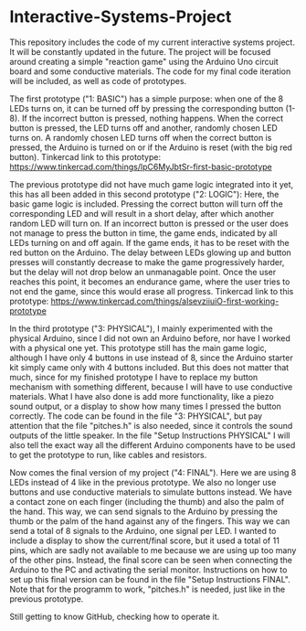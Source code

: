 # Interactive-Systems-Project

This repository includes the code of my current interactive systems project. It will be constantly updated in the future. The project will be focused around creating a simple "reaction game" using the Arduino Uno circuit board and some conductive materials. The code for my final code iteration will be included, as well as code of prototypes.


The first prototype ("1: BASIC") has a simple purpose: when one of the 8 LEDs turns on, it can be turned off by pressing the corresponding button (1-8). If the incorrect button is pressed, nothing happens. When the correct button is pressed, the LED turns off and another, randomly chosen LED turns on. A randomly chosen LED turns off when the correct button is pressed, the Arduino is turned on or if the Arduino is reset (with the big red button).
Tinkercad link to this prototype: https://www.tinkercad.com/things/lpC6MyJbtSr-first-basic-prototype


The previous prototype did not have much game logic integrated into it yet, this has all been added in this second prototype ("2: LOGIC"): Here, the basic game logic is included. Pressing the correct button will turn off the corresponding LED and will result in a short delay, after which another random LED will turn on. If an incorrect button is pressed or the user does not manage to press the button in time, the game ends, indicated by all LEDs turning on and off again. If the game ends, it has to be reset with the red button on the Arduino. The delay between LEDs glowing up and button presses will constantly decrease to make the game progressively harder, but the delay will not drop below an unmanagable point. Once the user reaches this point, it becomes an endurance game, where the user tries to not end the game, since this would erase all progress.
Tinkercad link to this prototype: https://www.tinkercad.com/things/aIsevziiuiO-first-working-prototype


In the third prototype ("3: PHYSICAL"), I mainly experimented with the physical Arduino, since I did not own an Arduino before, nor have I worked with a physical one yet. This prototype still has the main game logic, although I have only 4 buttons in use instead of 8, since the Arduino starter kit simply came only with 4 buttons included. But this does not matter that much, since for my finished prototype I have to replace my button mechanism with something different, because I will have to use conductive materials.  What I have also done is add more functionality, like a piezo sound output, or a display to show how many times I pressed the button correctly. The code can be found in the file "3: PHYSICAL", but pay attention that the file "pitches.h" is also needed, since it controls the sound outputs of the little speaker. In the file "Setup Instructions PHYSICAL" I will also tell the exact way all the different Arduino components have to be used to get the prototype to run, like cables and resistors.


Now comes the final version of my project ("4: FINAL"). Here we are using 8 LEDs instead of 4 like in the previous prototype. We also no longer use buttons and use conductive materials to simulate buttons instead. We have a contact zone on each finger (including the thumb) and also the palm of the hand. This way, we can send signals to the Arduino by pressing the thumb or the palm of the hand against any of the fingers. This way we can send a total of 8 signals to the Arduino, one signal per LED. I wanted to include a display to show the current/final score, but it used a total of 11 pins, which are sadly not available to me because we are using up too many of the other pins. Instead, the final score can be seen when connecting the Arduino to the PC and activating the serial monitor. Instructions on how to set up this final version can be found in the file "Setup Instructions FINAL". Note that for the programm to work, "pitches.h" is needed, just like in the previous prototype.


Still getting to know GitHub, checking how to operate it.
